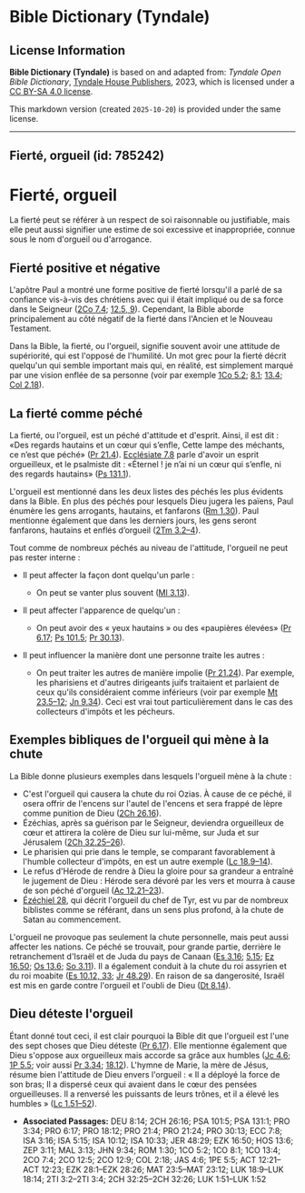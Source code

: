 # Bible Dictionary (Tyndale)

## License Information

**Bible Dictionary (Tyndale)** is based on and adapted from: _Tyndale Open Bible Dictionary_, [Tyndale House Publishers](https://tyndaleopenresources.com/), 2023, which is licensed under a [CC BY-SA 4.0 license](https://creativecommons.org/licenses/by-sa/4.0/legalcode.en).

This markdown version (created `2025-10-20`) is provided under the same license.



--------------------------------

## Fierté, orgueil (id: 785242)

Fierté, orgueil
===============

La fierté peut se référer à un respect de soi raisonnable ou justifiable, mais elle peut aussi signifier une estime de soi excessive et inappropriée, connue sous le nom d'orgueil ou d'arrogance.

Fierté positive et négative
---------------------------

L'apôtre Paul a montré une forme positive de fierté lorsqu'il a parlé de sa confiance vis\-à\-vis des chrétiens avec qui il était impliqué ou de sa force dans le Seigneur ([2Co 7\.4](https://ref.ly/2Cor7:4); [12\.5, 9](https://ref.ly/2Cor12:5,2Cor12:9)). Cependant, la Bible aborde principalement au côté négatif de la fierté dans l'Ancien et le Nouveau Testament.

Dans la Bible, la fierté, ou l'orgueil, signifie souvent avoir une attitude de supériorité, qui est l'opposé de l'humilité. Un mot grec pour la fierté décrit quelqu'un qui semble important mais qui, en réalité, est simplement marqué par une vision enflée de sa personne (voir par exemple [1Co 5\.2](https://ref.ly/1Cor5:2); [8\.1](https://ref.ly/1Cor8:1); [13\.4](https://ref.ly/1Cor13:4); [Col 2\.18](https://ref.ly/Col2:18)).

La fierté comme péché
---------------------

La fierté, ou l'orgueil, est un péché d'attitude et d'esprit. Ainsi, il est dit : «Des regards hautains et un cœur qui s’enfle, Cette lampe des méchants, ce n’est que péché» ([Pr 21\.4](https://ref.ly/Prov21:4)). [Ecclésiate 7\.8](https://ref.ly/Eccl7:8) parle d'avoir un esprit orgueilleux, et le psalmiste dit : «Éternel ! je n’ai ni un cœur qui s’enfle, ni des regards hautains» ([Ps 131\.1](https://ref.ly/Ps131:1)).

L'orgueil est mentionné dans les deux listes des péchés les plus évidents dans la Bible. En plus des péchés pour lesquels Dieu jugera les païens, Paul énumère les gens arrogants, hautains, et fanfarons ([Rm 1\.30](https://ref.ly/Rom1:30)). Paul mentionne également que dans les derniers jours, les gens seront fanfarons, hautains et enflés d’orgueil ([2Tm 3\.2–4](https://ref.ly/2Tim3:2-2Tim3:4)).

Tout comme de nombreux péchés au niveau de l'attitude, l'orgueil ne peut pas rester interne :

* Il peut affecter la façon dont quelqu'un parle :

    + On peut se vanter plus souvent ([Ml 3\.13](https://ref.ly/Mal3:13)).
* Il peut affecter l'apparence de quelqu'un :

    + On peut avoir des « yeux hautains » ou des «paupières élevées» ([Pr 6\.17](https://ref.ly/Prov6:17); [Ps 101\.5](https://ref.ly/Ps101:5); [Pr 30\.13](https://ref.ly/Prov30:13)).
* Il peut influencer la manière dont une personne traite les autres :

    + On peut traiter les autres de manière impolie ([Pr 21\.24](https://ref.ly/Prov21:24)). Par exemple, les pharisiens et d'autres dirigeants juifs traitaient et parlaient de ceux qu'ils considéraient comme inférieurs (voir par exemple [Mt 23\.5–12](https://ref.ly/Matt23:5-Matt23:12); [Jn 9\.34](https://ref.ly/John9:34)). Ceci est vrai tout particulièrement dans le cas des collecteurs d'impôts et les pécheurs.

Exemples bibliques de l'orgueil qui mène à la chute
---------------------------------------------------

La Bible donne plusieurs exemples dans lesquels l'orgueil mène à la chute :

* C'est l'orgueil qui causera la chute du roi Ozias. À cause de ce péché, il osera offrir de l'encens sur l'autel de l'encens et sera frappé de lèpre comme punition de Dieu ([2Ch 26\.16](https://ref.ly/2Chr26:16)).
* Ézéchias, après sa guérison par le Seigneur, deviendra orgueilleux de cœur et attirera la colère de Dieu sur lui\-même, sur Juda et sur Jérusalem ([2Ch 32\.25–26](https://ref.ly/2Chr32:25-2Chr32:26)).
* Le pharisien qui prie dans le temple, se comparant favorablement à l'humble collecteur d'impôts, en est un autre exemple ([Lc 18\.9–14](https://ref.ly/Luke18:9-Luke18:14)).
* Le refus d'Hérode de rendre à Dieu la gloire pour sa grandeur a entraîné le jugement de Dieu : Hérode sera dévoré par les vers et mourra à cause de son péché d'orgueil ([Ac 12\.21–23](https://ref.ly/Acts12:21-Acts12:23)).
* [Ézéchiel 28](https://ref.ly/Ezek28:1-Ezek28:26), qui décrit l'orgueil du chef de Tyr, est vu par de nombreux biblistes comme se référant, dans un sens plus profond, à la chute de Satan au commencement.

L'orgueil ne provoque pas seulement la chute personnelle, mais peut aussi affecter les nations. Ce péché se trouvait, pour grande partie, derrière le retranchement d'Israël et de Juda du pays de Canaan ([Es 3\.16](https://ref.ly/Isa3:16); [5\.15](https://ref.ly/Isa5:15); [Ez 16\.50](https://ref.ly/Ezek16:50); [Os 13\.6](https://ref.ly/Hos13:6); [So 3\.11](https://ref.ly/Zeph3:11)). Il a également conduit à la chute du roi assyrien et du roi moabite ([Es 10\.12, 33](https://ref.ly/Isa10:12); [Jr 48\.29](https://ref.ly/Jer48:29)). En raison de sa dangerosité, Israël est mis en garde contre l'orgueil et l'oubli de Dieu ([Dt 8\.14](https://ref.ly/Deut8:14)).

Dieu déteste l'orgueil
----------------------

Étant donné tout ceci, il est clair pourquoi la Bible dit que l'orgueil est l'une des sept choses que Dieu déteste ([Pr 6\.17](https://ref.ly/Prov6:17)). Elle mentionne également que Dieu s'oppose aux orgueilleux mais accorde sa grâce aux humbles ([Jc 4\.6](https://ref.ly/Jas4:6); [1P 5\.5](https://ref.ly/1Pet5:5); voir aussi [Pr 3\.34](https://ref.ly/Prov3:34); [18\.12](https://ref.ly/Prov18:12)). L'hymne de Marie, la mère de Jésus, résume bien l'attitude de Dieu envers l'orgueil : « Il a déployé la force de son bras; Il a dispersé ceux qui avaient dans le cœur des pensées orgueilleuses. Il a renversé les puissants de leurs trônes, et il a élevé les humbles » ([Lc 1\.51–52](https://ref.ly/Luke1:51-Luke1:52)).

* **Associated Passages:** DEU 8:14; 2CH 26:16; PSA 101:5; PSA 131:1; PRO 3:34; PRO 6:17; PRO 18:12; PRO 21:4; PRO 21:24; PRO 30:13; ECC 7:8; ISA 3:16; ISA 5:15; ISA 10:12; ISA 10:33; JER 48:29; EZK 16:50; HOS 13:6; ZEP 3:11; MAL 3:13; JHN 9:34; ROM 1:30; 1CO 5:2; 1CO 8:1; 1CO 13:4; 2CO 7:4; 2CO 12:5; 2CO 12:9; COL 2:18; JAS 4:6; 1PE 5:5; ACT 12:21–ACT 12:23; EZK 28:1–EZK 28:26; MAT 23:5–MAT 23:12; LUK 18:9–LUK 18:14; 2TI 3:2–2TI 3:4; 2CH 32:25–2CH 32:26; LUK 1:51–LUK 1:52

